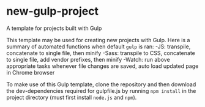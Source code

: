 # new-gulp-project
A template for projects built with Gulp

This template may be used for creating new projects with Gulp. Here is a summary of automated functions when default `gulp` is ran:
-JS: transpile, concatenate to single file, then minify
-Sass: transpile to CSS, concatenate to single file, add vendor prefixes, then minify
-Watch: run above appropriate tasks whenever file changes are saved, auto load updated page in Chrome browser

To make use of this Gulp template, clone the repository and then download the dev-dependencies required for 
gulpfile.js by running `npm install` in the project directory (must first install `node.js` and `npm`).
